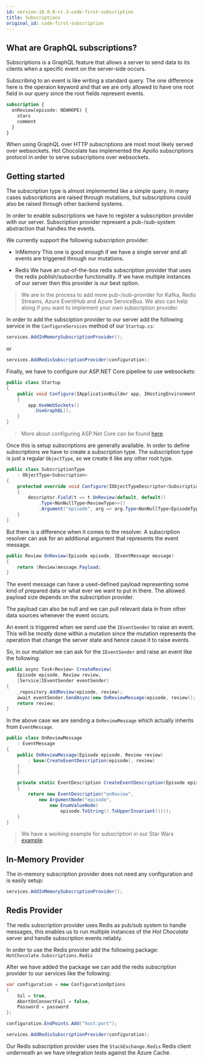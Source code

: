 ```yaml
---
id: version-10.0.0-rc.3-code-first-subscription
title: Subscriptions
original_id: code-first-subscription
---
```


## What are GraphQL subscriptions?

Subscriptions is a GraphQL feature that allows a server to send data to its clients when a specific event on the server-side occurs.

Subscribing to an event is like writing a standard query. The one difference here is the operaion keyword and that we are only allowed to have one root field in our query since the root fields represent events.

```graphql
subscription {
  onReview(episode: NEWHOPE) {
    stars
    comment
  }
}
```

When using GraphQL over HTTP subscriptions are most most likely served over websockets. Hot Chocolate has implemented the Apollo subscriptions protocol in order to serve subscriptions over websockets.

## Getting started

The subscription type is almost implemented like a simple query. In many cases subscriptions are raised through mutations, but subscriptions could also be raised through other backend systems.

In order to enable subscriptions we have to register a subscription provider with our server. Subscription provider represent a pub-/sub-system abstraction that handles the events.

We currently support the following subscription provider:

- InMemory
  This one is good enough if we have a single server and all events are triggered through our mutations.

- Redis
  We have an out-of-the-box redis subscription provider that uses the redis publish/subscribe functionality. If we have multiple instances of our server then this provider is our best option.

> We are in the process to add more pub-/sub-provider for Kafka, Redis Streams, Azure EventHub and Azure ServiceBus. We also can help along if you want to implement your own subscription provider.

In order to add the subsciption provider to our server add the following service in the `ConfigureServices` method of our `Startup.cs`:

```csharp
services.AddInMemorySubscriptionProvider();
```

or

```csharp
services.AddRedisSubscriptionProvider(configuration);
```

Finally, we have to configure our ASP.NET Core pipeline to use websockets:

```csharp
public class Startup
{
    public void Configure(IApplicationBuilder app, IHostingEnvironment env)
    {
        app.UseWebSockets()
          .UseGraphQL();
    }
}
```

> More about configuring ASP.Net Core can be found [here](aspnet.md).

Once this is setup subscriptions are generally available. In order to define subscriptions we have to create a subscription type. The subscription type is just a regular `ObjectType`, so we create it like any other root type.

```csharp
public class SubscriptionType
    : ObjectType<Subscription>
{
    protected override void Configure(IObjectTypeDescriptor<Subscription> descriptor)
    {
        descriptor.Field(t => t.OnReview(default, default))
            .Type<NonNullType<ReviewType>>()
            .Argument("episode", arg => arg.Type<NonNullType<EpisodeType>>());
    }
}
```

But there is a difference when it comes to the resolver. A subscription resolver can ask for an additional argument that represents the event message.

```csharp
public Review OnReview(Episode episode, IEventMessage message)
{
    return (Review)message.Payload;
}
```

The event message can have a used-defined payload representing some kind of prepared data or what ever we want to put in there. The allowed payload size depends on the subscription provider.

The payload can also be null and we can pull relevant data in from other data sources whenever the event occurs.

An event is triggered when we send use the `IEventSender` to raise an event. This will be mostly done within a mutation since the mutation represents the operation that change the server state and hence cause it to raise events.

So, in our mutation we can ask for the `IEventSender` and raise an event like the following:

```csharp
public async Task<Review> CreateReview(
    Episode episode, Review review,
    [Service]IEventSender eventSender)
{
    _repository.AddReview(episode, review);
    await eventSender.SendAsync(new OnReviewMessage(episode, review));
    return review;
}
```

In the above case we are sending a `OnReviewMessage` which actually inherits from `EventMessage`.

```csharp
public class OnReviewMessage
    : EventMessage
{
    public OnReviewMessage(Episode episode, Review review)
        : base(CreateEventDescription(episode), review)
    {
    }

    private static EventDescription CreateEventDescription(Episode episode)
    {
        return new EventDescription("onReview",
            new ArgumentNode("episode",
                new EnumValueNode(
                    episode.ToString().ToUpperInvariant())));
    }
}
```

> We have a working example for subscription in our Star Wars [example](https://github.com/ChilliCream/hotchocolate/tree/master/examples/AspNetCore.StarWars).

## In-Memory Provider

The in-memory subscription provider does not need any configuration and is easily setup:

```csharp
services.AddInMemorySubscriptionProvider();
```

## Redis Provider

The redis subscription provider uses Redis as pub/sub system to handle messages, this enables us to run multiple instances of the _Hot Chocolate_ server and handle subscription events reliably.

In order to use the Redis provider add the following package:
`HotChocolate.Subscriptions.Redis`

After we have added the package we can add the redis subscription provider to our services like the following:

```csharp
var configuration = new ConfigurationOptions
{
    Ssl = true,
    AbortOnConnectFail = false,
    Password = password
};

configuration.EndPoints.Add("host:port");

services.AddRedisSubscriptionProvider(configuration);
```

Our Redis subscription provider uses the `StackExchange.Redis` Redis client underneath an we have integration tests against the Azure Cache.
